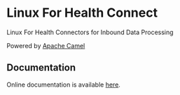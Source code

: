 # Linux For Health Connect
Linux For Health Connectors for Inbound Data Processing

Powered by [Apache Camel](https://camel.apache.org/)

## Documentation
Online documentation is available [here](https://idaas-connect.github.io/docs).
